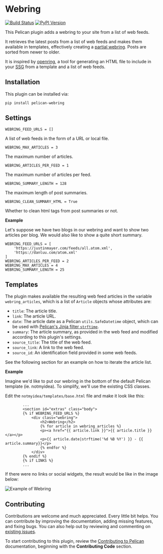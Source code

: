 # Webring

[![Build Status](https://img.shields.io/github/workflow/status/pelican-plugins/webring/build)](https://github.com/pelican-plugins/webring/actions) [![PyPI Version](https://img.shields.io/pypi/v/pelican-webring)](https://pypi.org/project/pelican-webring/)

This Pelican plugin adds a webring to your site from a list of web feeds.

It retrieves the latest posts from a list of web feeds and makes them available
in templates, effectively creating a [partial webring][1]. Posts are sorted
from newer to older.

It is inspired by [openring](https://git.sr.ht/~sircmpwn/openring), a tool for
generating an HTML file to include in your [SSG][2] from a template and a list of
web feeds.

Installation
------------

This plugin can be installed via:

    pip install pelican-webring

Settings
--------

```
WEBRING_FEED_URLS = []
```
A list of web feeds in the form of a URL or local file.

```
WEBRING_MAX_ARTICLES = 3
```
The maximum number of articles.

```
WEBRING_ARTICLES_PER_FEED = 1
```
The maximum number of articles per feed.

```
WEBRING_SUMMARY_LENGTH = 128
```
The maximum length of post summaries.

```
WEBRING_CLEAN_SUMMARY_HTML = True
```
Whether to clean html tags from post summaries or not.

**Example**

Let's suppose we have two blogs in our webring and want to show two articles
per blog. We would also like to show a quite short summary.

```
WEBRING_FEED_URLS = [
    'https://justinmayer.com/feeds/all.atom.xml',
    'https://danluu.com/atom.xml'
]
WEBRING_ARTICLES_PER_FEED = 2
WEBRING_MAX_ARTICLES = 4
WEBRING_SUMMARY_LENGTH = 25
```

Templates
---------

The plugin makes available the resulting web feed articles in the variable
`webring_articles`, which is a list of `Article` objects whose attributes are:

- `title`: The article title.
- `link`: The article URL.
- `date`: The article date as a Pelican `utils.SafeDatetime` object, which can
be used with [Pelican's Jinja filter `strftime`](https://docs.getpelican.com/en/stable/themes.html#date-formatting).
- `summary`: The article summary, as provided in the web feed and modified
according to this plugin's settings.
- `source_title`: The title of the web feed.
- `source_link`: A link to the web feed.
- `source_id`: An identification field provided in some web feeds.

See the following section for an example on how to iterate the article list.

**Example**

Imagine we'd like to put our webring in the bottom of the default Pelican
template (ie. notmyidea). To simplify, we'll use the existing CSS classes.

Edit the `notmyidea/templates/base.html` file and make it look like this:

```
        ...
        <section id="extras" class="body">
        {% if WEBRING_FEED_URLS %}
            <div class="webring">
                <h2>Webring</h2>
                {% for article in webring_articles %}
                <p><a href="{{ article.link }}">{{ article.title }}</a></p>
                <p>{{ article.date|strftime('%d %B %Y') }} - {{ article.summary}}</p>
                {% endfor %}
            </div>
        {% endif %}
        {% if LINKS %}
        ...
```

If there were no links or social widgets, the result would be like in the
image below:

![Example of Webring](https://github.com/pelican-plugins/webring/raw/master/example.png)

Contributing
------------

Contributions are welcome and much appreciated. Every little bit helps. You can contribute by improving the documentation, adding missing features, and fixing bugs. You can also help out by reviewing and commenting on [existing issues][].

To start contributing to this plugin, review the [Contributing to Pelican][] documentation, beginning with the **Contributing Code** section.

[existing issues]: https://github.com/pelican-plugins/webring/issues
[Contributing to Pelican]: https://docs.getpelican.com/en/latest/contribute.html
[1]: https://en.wikipedia.org/wiki/Webring "In a proper webring, websites would be linked in a circular structure."
[2]: https://en.wikipedia.org/wiki/Category:Static_website_generators "Static Site Generator"
